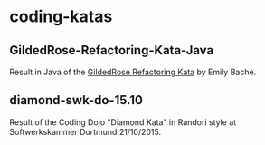 # coding-katas

## GildedRose-Refactoring-Kata-Java
Result in Java of the [GildedRose Refactoring Kata](https://github.com/emilybache/GildedRose-Refactoring-Kata) by Emily Bache.

## diamond-swk-do-15.10

Result of the Coding Dojo "Diamond Kata" in Randori style at Softwerkskammer Dortmund 21/10/2015. 
